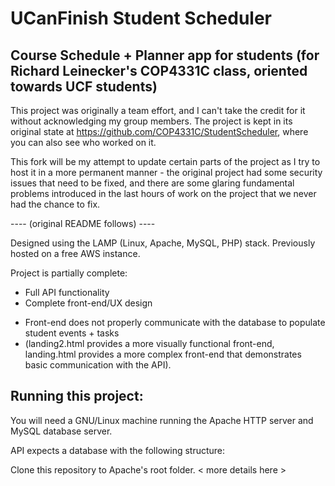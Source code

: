# UCanFinish Student Scheduler
## Course Schedule + Planner app for students (for Richard Leinecker's COP4331C class, oriented towards UCF students)

This project was originally a team effort, and I can't take the credit for it without acknowledging my group members. The project is kept in its original state at https://github.com/COP4331C/StudentScheduler, where you can also see who worked on it.

This fork will be my attempt to update certain parts of the project as I try to host it in a more permanent manner - the original project had some security issues that need to be fixed, and there are some glaring fundamental problems introduced in the last hours of work on the project that we never had the chance to fix.

---- (original README follows) ----

Designed using the LAMP (Linux, Apache, MySQL, PHP) stack. Previously hosted on a free AWS instance.

Project is partially complete:
  + Full API functionality
  + Complete front-end/UX design
  - Front-end does not properly communicate with the database to populate student events + tasks
  - (landing2.html provides a more visually functional front-end, landing.html provides a more complex front-end that demonstrates basic communication with the API).
  
## Running this project:
You will need a GNU/Linux machine running the Apache HTTP server and MySQL database server.

API expects a database with the following structure:
<insert here later>
  
Clone this repository to Apache's root folder. < more details here >
